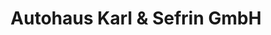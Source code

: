 ---
title: "Autohaus Karl & Sefrin GmbH"
url: /pirmasens/autohaus-karl-und-sefrin-gmbh/
shop: Autowerkstatt
---